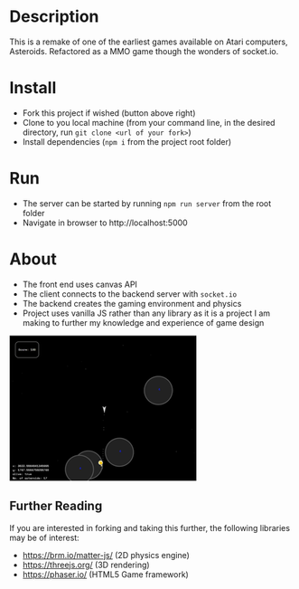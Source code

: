 # Description

This is a remake of one of the earliest games available on Atari computers, Asteroids. Refactored as a MMO game though the wonders of socket.io.

# Install

- Fork this project if wished (button above right)
- Clone to you local machine (from your command line, in the desired directory, run `git clone <url of your fork>`)
- Install dependencies (`npm i` from the project root folder)

# Run

- The server can be started by running `npm run server` from the root folder
- Navigate in browser to http://localhost:5000

# About

- The front end uses canvas API
- The client connects to the backend server with `socket.io`
- The backend creates the gaming environment and physics
- Project uses vanilla JS rather than any library as it is a project I am making to further my knowledge and experience of game design

![Starfleet screenshot](./screenshots/screenshot.png "Screenshot")

## Further Reading

If you are interested in forking and taking this further, the following libraries may be of interest:

- https://brm.io/matter-js/ (2D physics engine)
- https://threejs.org/ (3D rendering)
- https://phaser.io/ (HTML5 Game framework)
